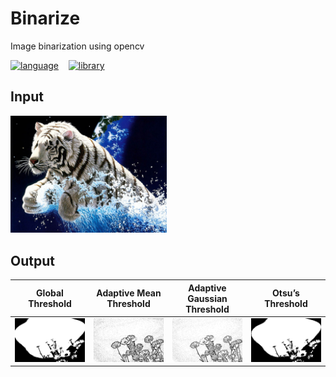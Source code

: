 # Binarize

Image binarization using opencv 

[![language](https://img.shields.io/badge/language-c%2B%2B-red.svg)](https://github.com/heshanera/Binarize) &nbsp;&nbsp;
[![library](https://img.shields.io/badge/lib-opencv-blue.svg)](https://opencv.org) &nbsp;&nbsp;


## Input

<img src="https://github.com/heshanera/Binarize/blob/master/imgs/input.jpg" width="250">

## Output

| **Global Threshold**  | **Adaptive Mean Threshold**  | **Adaptive Gaussian Threshold**  | **Otsu’s Threshold**  | 
| ----- |-----|-----|-----|
|![architecture](https://github.com/heshanera/Binarize/blob/master/imgs/globalThresholdOut.jpg) |![architecture](https://github.com/heshanera/Binarize/blob/master/imgs/adaptiveMeanThresholdOut.jpg) |![architecture](https://github.com/heshanera/Binarize/blob/master/imgs/adaptiveGaussianThresholdOut.jpg) |![architecture](https://github.com/heshanera/Binarize/blob/master/imgs/otsuThresholdOut.jpg) |
